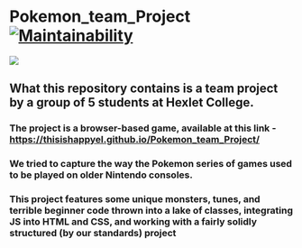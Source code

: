 # Pokemon_team_Project        [![Maintainability](https://api.codeclimate.com/v1/badges/71b5a7b84c9174c26010/maintainability)](https://codeclimate.com/github/ThisisHappyEL/Pocemon_team_Project/maintainability)
![](https://github.com/Pokemon_team_Project/%D0%BA%D1%80%D0%B0%D1%81%D0%BE%D1%82%D0%B0.gif)
## What this repository contains is a team project by a group of 5 students at Hexlet College.
### The project is a browser-based game, available at this link - https://thisishappyel.github.io/Pokemon_team_Project/
### We tried to capture the way the Pokemon series of games used to be played on older Nintendo consoles.

### This project features some unique monsters, tunes, and terrible beginner code thrown into a lake of classes, integrating JS into HTML and CSS, and working with a fairly solidly structured (by our standards) project

